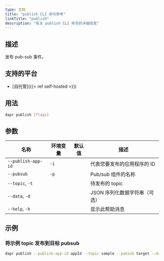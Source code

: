 ```yaml
---
type: 文档
title: "publish CLI 命令参考"
linkTitle: "publish"
description: "有关 publish CLI 命令的详细信息"
---
```


## 描述

发布 pub-sub 事件。

## 支持的平台

- [自托管]({{< ref self-hosted >}})

## 用法

```bash
dapr publish [flags]
```

## 参数

| 名称                 | 环境变量 | 默认值 | 描述                |
| ------------------ | ---- | --- | ----------------- |
| `--publish-app-id` | `-i` |     | 代表您要发布的应用程序的 ID   |
| `--pubsub`         | `-p` |     | Pub/sub 组件的名称     |
| `--topic`, `-t`    |      |     | 待发布的 topic        |
| `--data`, `-d`     |      |     | JSON 序列化数据字符串（可选） |
| `--help`, `-h`     |      |     | 显示此帮助消息           |


## 示例

### 将示例 topic 发布到目标 pubsub
```bash
dapr publish --publish-app-id appId --topic sample --pubsub target --data '{"key":"value"}'
```
